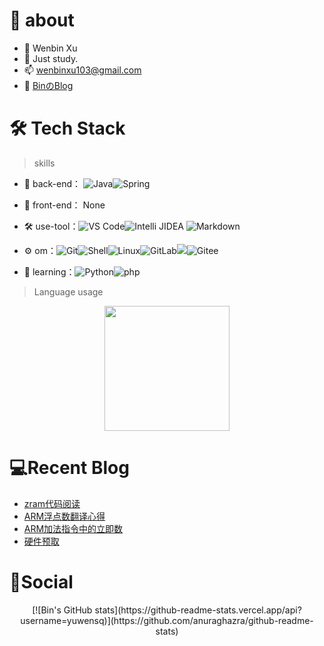 # 🚀 about

- 🤔 Wenbin Xu
- 💬 Just study.
- 📫 wenbinxu103@gmail.com
- 🚀 [BinのBlog](https://yuwensq.github.io/)


# 🛠 Tech Stack

> skills

- 🔭 back-end： ![Java](https://img.shields.io/badge/-Java-gray?style=flat-circle&logo=java)![Spring](https://img.shields.io/badge/-Spring-green?style=flat-circle&logo=spring)
- 👯 front-end： None

- :hammer_and_wrench: use-tool：![VS Code](https://img.shields.io/badge/-VSCode-blue?style=flat-circle&logo=VSCode)![Intelli JIDEA](https://img.shields.io/badge/-IntelliJIDEA-black?style=flat-circle&logo=IntelliJIDEA) ![Markdown](https://img.shields.io/badge/-Markdown-black?style=flat-circle&logo=markdown)

- ⚙️ om：![Git](https://img.shields.io/badge/-Git-yellow?style=flat-circle&logo=git)![Shell](https://img.shields.io/badge/-Shell-red?style=flat-circle&logo=shell)![Linux](https://img.shields.io/badge/-Linux-gray?style=flat-circle&logo=Linux)![GitLab](https://img.shields.io/badge/-GitLab-orange?style=flat-circle&logo=GitLab)![](https://img.shields.io/badge/-GitHub-black?style=flat-circle&logo=GitHub)![Gitee](https://img.shields.io/badge/-Gitee-red?style=flat-circle&logo=Gitee)

- 🌱 learning：![Python](https://img.shields.io/badge/-Python-yellow?style=flat-circle&logo=Python)![php](https://img.shields.io/badge/-php-green?style=flat-circle&logo=php)

  
> Language usage

<div align="center">
    <img height="200px" src="https://github-readme-stats-api-holic-x.vercel.app/api/top-langs/?username=yuwensq&theme=gruvbox_light&layout=compact"/>
</div>


# 💻Recent Blog

<!-- BLOG-POST-LIST:START -->
- [zram代码阅读](https://xwblog.xyz/2023/03/26/zram%E4%BB%A3%E7%A0%81%E9%98%85%E8%AF%BB/#more)
- [ARM浮点数翻译心得](https://yuwensq.github.io/2023/01/13/ARM%E6%B5%AE%E7%82%B9%E6%95%B0%E7%BF%BB%E8%AF%91%E5%BF%83%E5%BE%97/#more)
- [ARM加法指令中的立即数](https://yuwensq.github.io/2023/01/08/ARM%E5%8A%A0%E6%B3%95%E7%AB%8B%E5%8D%B3%E6%95%B0/#more)
- [硬件预取](https://yuwensq.github.io/2022/12/15/%E7%A1%AC%E4%BB%B6%E9%A2%84%E5%8F%96/#more)
<!-- BLOG-POST-LIST:END -->



<!-- # 🔭Actions -->


# 🌱Social

<div align="center">
[![Bin's GitHub stats](https://github-readme-stats.vercel.app/api?username=yuwensq)](https://github.com/anuraghazra/github-readme-stats)
</div>
